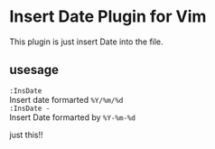 # Insert Date Plugin for Vim
This plugin is just insert Date into the file.
## usesage
```:InsDate```   
Insert date formarted ```%Y/%m/%d```   
```:InsDate -```  
Insert Date formarted by ```%Y-%m-%d```  
  
just this!!

